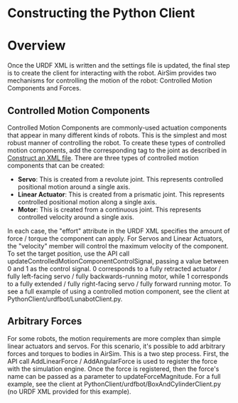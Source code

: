 # Constructing the Python Client

# Overview
Once the URDF XML is written and the settings file is updated, the final step is to create the client for interacting with the robot. AirSim provides two mechanisms for controlling the motion of the robot: Controlled Motion Components and Forces. 

## Controlled Motion Components
Controlled Motion Components are commonly-used actuation components that appear in many different kinds of robots. This is the simplest and most robust manner of controlling the robot. To create these types of controlled motion components, add the corresponding <limit> tag to the joint as described in [Construct an XML file](UrdfXml.md). There are three types of controlled motion components that can be created:

* **Servo**: This is created from a revolute joint. This represents controlled positional motion around a single axis. 
* **Linear Actuator**: This is created from a prismatic joint. This represents controlled positional motion along a single axis. 
* **Motor**: This is created from a continuous joint. This represents controlled velocity around a single axis.

In each case, the "effort" attribute in the URDF XML specifies the amount of force / torque the component can apply. For Servos and Linear Actuators, the "velocity" member will control the maximum velocity of the component. To set the target position, use the API call updateControlledMotionComponentControlSignal, passing a value between 0 and 1 as the control signal. 0 corresponds to a fully retracted actuator / fully left-facing servo / fully backwards-running motor, while 1 corresponds to a fully extended / fully right-facing servo / fully forward running motor. To see a full example of using a controlled motion component, see the client at PythonClient/urdfbot/LunabotClient.py.

## Arbitrary Forces

For some robots, the motion requirements are more complex than simple linear actuators and servos. For this scenario, it's possible to add arbitrary forces and torques to bodies in AirSim. This is a two step process. First, the API call AddLinearForce / AddAngularForce is used to register the force with the simulation engine. Once the force is registered, then the force's name can be passed as a parameter to updateForceMagnitude. For a full example, see the client at PythonClient/urdfbot/BoxAndCylinderClient.py (no URDF XML provided for this example).